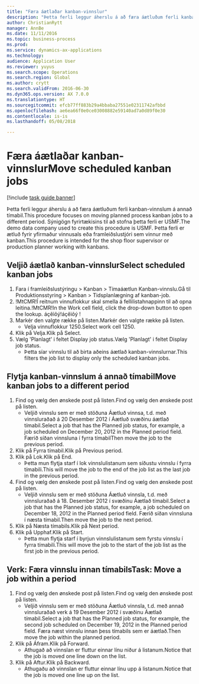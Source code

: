```yaml
--- 
title: "Færa áætlaðar kanban-vinnslur"
description: "Þetta ferli leggur áherslu á að færa áætluðum ferli kanban-vinnslum á annað tímabil."
author: ChristianRytt
manager: AnnBe
ms.date: 11/11/2016
ms.topic: business-process
ms.prod: 
ms.service: dynamics-ax-applications
ms.technology: 
audience: Application User
ms.reviewer: yuyus
ms.search.scope: Operations
ms.search.region: Global
ms.author: crytt
ms.search.validFrom: 2016-06-30
ms.dyn365.ops.version: AX 7.0.0
ms.translationtype: HT
ms.sourcegitcommit: efcb77ff883b29a4bbaba27551e02311742afbbd
ms.openlocfilehash: ae6ea66f0e0ce03008882e59140ad7a0d89f0e30
ms.contentlocale: is-is
ms.lasthandoff: 05/08/2018

---
```

# <a name="move-scheduled-kanban-jobs"></a><span data-ttu-id="fb901-103">Færa áætlaðar kanban-vinnslur</span><span class="sxs-lookup"><span data-stu-id="fb901-103">Move scheduled kanban jobs</span></span>

[!include [task guide banner](../../includes/task-guide-banner.md)]

<span data-ttu-id="fb901-104">Þetta ferli leggur áherslu á að færa áætluðum ferli kanban-vinnslum á annað tímabil.</span><span class="sxs-lookup"><span data-stu-id="fb901-104">This procedure focuses on moving planned process kanban jobs to a different period.</span></span> <span data-ttu-id="fb901-105">Sýnigögn fyrirtækisins til að stofna þetta ferli er USMF.</span><span class="sxs-lookup"><span data-stu-id="fb901-105">The demo data company used to create this procedure is USMF.</span></span> <span data-ttu-id="fb901-106">Þetta ferli er ætluð fyrir yfirmaður vinnusals eða framleiðslustjóri sem vinnur með kanban.</span><span class="sxs-lookup"><span data-stu-id="fb901-106">This procedure is intended for the shop floor supervisor or production planner working with kanbans.</span></span>


## <a name="select-scheduled-kanban-jobs"></a><span data-ttu-id="fb901-107">Veljið áætlað kanban-vinnslur</span><span class="sxs-lookup"><span data-stu-id="fb901-107">Select scheduled kanban jobs</span></span>
1. <span data-ttu-id="fb901-108">Fara í framleiðslustýringu > Kanban > Tímaáætlun Kanban-vinnslu.</span><span class="sxs-lookup"><span data-stu-id="fb901-108">Gå til Produktionsstyring > Kanban > Tidsplanlægning af kanban-job.</span></span>
2. <span data-ttu-id="fb901-109">!MtCMR!Í reitnum vinnuflokkur skal smella á fellilistahnappinn til að opna leitina.</span><span class="sxs-lookup"><span data-stu-id="fb901-109">!MtCMR!In the Work cell field, click the drop-down button to open the lookup.</span></span> <span data-ttu-id="fb901-110">áçêìõý!</span><span class="sxs-lookup"><span data-stu-id="fb901-110">áçêìõý !</span></span>
3. <span data-ttu-id="fb901-111">Markér den valgte række på listen.</span><span class="sxs-lookup"><span data-stu-id="fb901-111">Markér den valgte række på listen.</span></span>
    * <span data-ttu-id="fb901-112">Velja vinnuflokkur 1250.</span><span class="sxs-lookup"><span data-stu-id="fb901-112">Select work cell 1250.</span></span>  
4. <span data-ttu-id="fb901-113">Klik på Velja.</span><span class="sxs-lookup"><span data-stu-id="fb901-113">Klik på Select.</span></span>
5. <span data-ttu-id="fb901-114">Vælg 'Planlagt' i feltet Display job status.</span><span class="sxs-lookup"><span data-stu-id="fb901-114">Vælg 'Planlagt' i feltet Display job status.</span></span>
    * <span data-ttu-id="fb901-115">Þetta síar vinnslu til að birta aðeins áætlað kanban-vinnslurnar.</span><span class="sxs-lookup"><span data-stu-id="fb901-115">This filters the job list to display only the scheduled kanban jobs.</span></span>  

## <a name="move-kanban-jobs-to-a-different-period"></a><span data-ttu-id="fb901-116">Flytja kanban-vinnslum á annað tímabil</span><span class="sxs-lookup"><span data-stu-id="fb901-116">Move kanban jobs to a different period</span></span>
1. <span data-ttu-id="fb901-117">Find og vælg den ønskede post på listen.</span><span class="sxs-lookup"><span data-stu-id="fb901-117">Find og vælg den ønskede post på listen.</span></span>
    * <span data-ttu-id="fb901-118">Veljið vinnslu sem er með stöðuna Áætluð vinnsa, t.d. með vinnsluraðað á 20 Desember 2012 í Áætluð svæðinu áætlað tímabil.</span><span class="sxs-lookup"><span data-stu-id="fb901-118">Select a job that has the Planned job status, for example, a job scheduled on December 20, 2012  in the Planned period field.</span></span> <span data-ttu-id="fb901-119">Færið síðan vinnsluna í fyrra tímabil</span><span class="sxs-lookup"><span data-stu-id="fb901-119">Then move the job to the previous period.</span></span>  
2. <span data-ttu-id="fb901-120">Klik på Fyrra tímabil.</span><span class="sxs-lookup"><span data-stu-id="fb901-120">Klik på Previous period.</span></span>
3. <span data-ttu-id="fb901-121">Klik på Lok.</span><span class="sxs-lookup"><span data-stu-id="fb901-121">Klik på End.</span></span>
    * <span data-ttu-id="fb901-122">Þetta mun flytja starf í lok vinnslulistanum sem síðustu vinnslu í fyrra tímabili.</span><span class="sxs-lookup"><span data-stu-id="fb901-122">This will move the job to the end of the job list as the last job in the previous period.</span></span>  
4. <span data-ttu-id="fb901-123">Find og vælg den ønskede post på listen.</span><span class="sxs-lookup"><span data-stu-id="fb901-123">Find og vælg den ønskede post på listen.</span></span>
    * <span data-ttu-id="fb901-124">Veljið vinnslu sem er með stöðuna Áætluð vinnsla, t.d. með vinnsluraðað á 18. Desember 2012 í svæðinu Áætlað tímabil.</span><span class="sxs-lookup"><span data-stu-id="fb901-124">Select a job that has the Planned job status, for example, a job scheduled on December 18, 2012 in the Planned period field.</span></span> <span data-ttu-id="fb901-125">Færið síðan vinnsluna í næsta tímabil.</span><span class="sxs-lookup"><span data-stu-id="fb901-125">Then move the job to the next period.</span></span>  
5. <span data-ttu-id="fb901-126">Klik på Næsta tímabils.</span><span class="sxs-lookup"><span data-stu-id="fb901-126">Klik på Next period.</span></span>
6. <span data-ttu-id="fb901-127">Klik på Upphaf.</span><span class="sxs-lookup"><span data-stu-id="fb901-127">Klik på Start.</span></span>
    * <span data-ttu-id="fb901-128">Þetta mun flytja starf í byrjun vinnslulistanum sem fyrstu vinnslu í fyrra tímabili.</span><span class="sxs-lookup"><span data-stu-id="fb901-128">This will move the job to the start of the job list as the first job in the previous period.</span></span>  

## <a name="task-move-a-job-within-a-period"></a><span data-ttu-id="fb901-129">Verk: Færa vinnslu innan tímabils</span><span class="sxs-lookup"><span data-stu-id="fb901-129">Task: Move a job within a period</span></span>
1. <span data-ttu-id="fb901-130">Find og vælg den ønskede post på listen.</span><span class="sxs-lookup"><span data-stu-id="fb901-130">Find og vælg den ønskede post på listen.</span></span>
    * <span data-ttu-id="fb901-131">Veljið vinnslu sem er með stöðuna Áætluð vinnsla, t.d. með annað vinnsluraðað verk á 19 Desember 2012 í svæðinu Áætlað tímabil.</span><span class="sxs-lookup"><span data-stu-id="fb901-131">Select a job that has the Planned job status, for example, the second job scheduled on December 19, 2012 in the Planned period field.</span></span> <span data-ttu-id="fb901-132">Færa næst vinnslu innan þess tímabils sem er áætlað.</span><span class="sxs-lookup"><span data-stu-id="fb901-132">Then move the job within the planned period.</span></span>  
2. <span data-ttu-id="fb901-133">Klik på Áfram.</span><span class="sxs-lookup"><span data-stu-id="fb901-133">Klik på Forward.</span></span>
    * <span data-ttu-id="fb901-134">Athugað að vinnslan er fluttur einnar línu niður á listanum.</span><span class="sxs-lookup"><span data-stu-id="fb901-134">Notice that the job is moved one line down on the list.</span></span>  
3. <span data-ttu-id="fb901-135">Klik på Aftur.</span><span class="sxs-lookup"><span data-stu-id="fb901-135">Klik på Backward.</span></span>
    * <span data-ttu-id="fb901-136">Athugaðu að vinnslan er fluttur einnar línu upp á listanum.</span><span class="sxs-lookup"><span data-stu-id="fb901-136">Notice that the job is moved one line up on the list.</span></span>  


